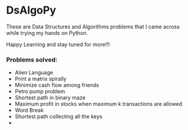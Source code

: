 # DsAlgoPy

These are Data Structures and Algorithms problems that I came across while trying my hands on Python.

Happy Learning and stay tuned for more!!!<br>

### Problems solved:
- Alien Language
- Print a matrix spirally
- Minimize cash flow among friends
- Petro pump problem
- Shortest path in binary maze
- Maximum profit in stocks when maximum k transactions are allowed
- Word Break
- Shortest path collecting all the keys
- 